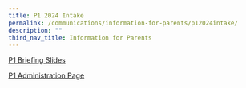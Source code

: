 ```yaml
---
title: P1 2024 Intake
permalink: /communications/information-for-parents/p12024intake/
description: ""
third_nav_title: Information for Parents
---
```

[P1 Briefing Slides](/files/p1%202024%20parents%20briefing.pdf)

[P1 Administration Page](https://sites.google.com/moe.edu.sg/rivpsp12024/home)